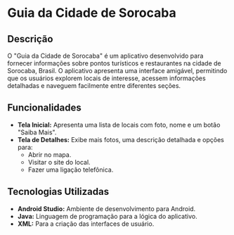 # Guia da Cidade de Sorocaba

## Descrição

O "Guia da Cidade de Sorocaba" é um aplicativo desenvolvido para fornecer informações sobre pontos turísticos e restaurantes na cidade de Sorocaba, Brasil. O aplicativo apresenta uma interface amigável, permitindo que os usuários explorem locais de interesse, acessem informações detalhadas e naveguem facilmente entre diferentes seções.

## Funcionalidades

- **Tela Inicial:** Apresenta uma lista de locais com foto, nome e um botão "Saiba Mais".
- **Tela de Detalhes:** Exibe mais fotos, uma descrição detalhada e opções para:
  - Abrir no mapa.
  - Visitar o site do local.
  - Fazer uma ligação telefônica.

## Tecnologias Utilizadas

- **Android Studio:** Ambiente de desenvolvimento para Android.
- **Java:** Linguagem de programação para a lógica do aplicativo.
- **XML:** Para a criação das interfaces de usuário.

